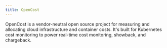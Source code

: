 ```yaml
---
title: OpenCost
---
```


OpenCost is a vendor-neutral open source project for measuring and allocating cloud
infrastructure and container costs. It's built for Kubernetes cost monitoring to power
real-time cost monitoring, showback, and chargeback.
